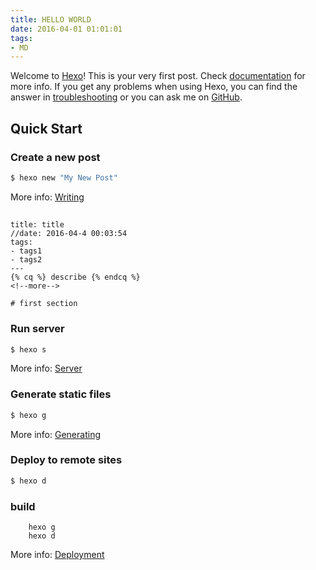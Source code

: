 ```yaml
---
title: HELLO WORLD
date: 2016-04-01 01:01:01
tags: 
- MD
---
```

Welcome to [Hexo](https://hexo.io/)! This is your very first post. Check [documentation](https://hexo.io/docs/) for more info. If you get any problems when using Hexo, you can find the answer in [troubleshooting](https://hexo.io/docs/troubleshooting.html) or you can ask me on [GitHub](https://github.com/hexojs/hexo/issues).
<!--more-->
## Quick Start

### Create a new post

``` bash
$ hexo new "My New Post"
```

More info: [Writing](https://hexo.io/docs/writing.html)

## 
```---
title: title
//date: 2016-04-4 00:03:54
tags: 
- tags1
- tags2
---
{% cq %} describe {% endcq %}
<!--more-->

# first section
```

### Run server

``` bash
$ hexo s
```

More info: [Server](https://hexo.io/docs/server.html)

### Generate static files

``` bash
$ hexo g
```

More info: [Generating](https://hexo.io/docs/generating.html)

### Deploy to remote sites

``` bash
$ hexo d
```

### build
``` hexo c
    hexo g
    hexo d
```

More info: [Deployment](https://hexo.io/docs/deployment.html)
